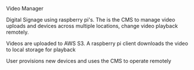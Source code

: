 Video Manager

Digital Signage using raspberry pi's.  The is the CMS to manage video uploads and devices across multiple locations, change video playback remotely.

Videos are uploaded to AWS S3.  A raspberry pi client downloads the video to local storage for playback

User provisions new devices and uses the CMS to operate remotely